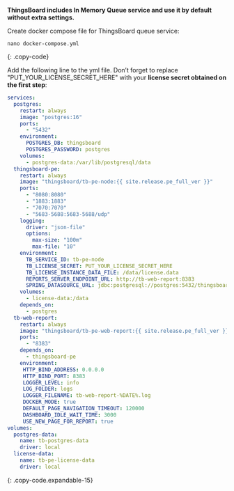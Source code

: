 **ThingsBoard includes In Memory Queue service and use it by default without extra settings.**

Create docker compose file for ThingsBoard queue service:

```text
nano docker-compose.yml
```
{: .copy-code}

Add the following line to the yml file. Don’t forget to replace "PUT_YOUR_LICENSE_SECRET_HERE" with your **license secret obtained on the first step**:

```yml
services:
  postgres:
    restart: always
    image: "postgres:16"
    ports:
      - "5432"
    environment:
      POSTGRES_DB: thingsboard
      POSTGRES_PASSWORD: postgres
    volumes:
      - postgres-data:/var/lib/postgresql/data
  thingsboard-pe:
    restart: always
    image: "thingsboard/tb-pe-node:{{ site.release.pe_full_ver }}"
    ports:
      - "8080:8080"
      - "1883:1883"
      - "7070:7070"
      - "5683-5688:5683-5688/udp"
    logging:
      driver: "json-file"
      options:
        max-size: "100m"
        max-file: "10"
    environment:
      TB_SERVICE_ID: tb-pe-node
      TB_LICENSE_SECRET: PUT_YOUR_LICENSE_SECRET_HERE
      TB_LICENSE_INSTANCE_DATA_FILE: /data/license.data
      REPORTS_SERVER_ENDPOINT_URL: http://tb-web-report:8383
      SPRING_DATASOURCE_URL: jdbc:postgresql://postgres:5432/thingsboard
    volumes:
      - license-data:/data
    depends_on:
      - postgres
  tb-web-report:
    restart: always
    image: "thingsboard/tb-pe-web-report:{{ site.release.pe_full_ver }}"
    ports:
      - "8383"
    depends_on:
      - thingsboard-pe
    environment:
     HTTP_BIND_ADDRESS: 0.0.0.0
     HTTP_BIND_PORT: 8383
     LOGGER_LEVEL: info
     LOG_FOLDER: logs
     LOGGER_FILENAME: tb-web-report-%DATE%.log
     DOCKER_MODE: true
     DEFAULT_PAGE_NAVIGATION_TIMEOUT: 120000
     DASHBOARD_IDLE_WAIT_TIME: 3000
     USE_NEW_PAGE_FOR_REPORT: true
volumes:
  postgres-data:
    name: tb-postgres-data
    driver: local
  license-data:
    name: tb-pe-license-data
    driver: local
```
{: .copy-code.expandable-15}

